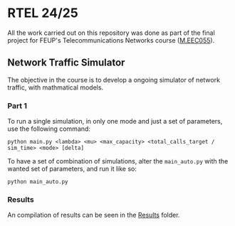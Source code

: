 # RTEL 24/25

All the work carried out on this repository was done as part of the final project for FEUP's Telecommunications Networks course ([M.EEC055]).

## Network Traffic Simulator

The objective in the course is to develop a ongoing simulator of network traffic, with mathmatical models.

### Part 1

To run a single simulation, in only one mode and just a set of parameters, use the following command:

```python main.py <lambda> <mu> <max_capacity> <total_calls_target / sim_time> <mode> [delta] ```

To have a set of combination of simulations, alter the `main_auto.py` with the wanted set of parameters, and run it like so:

``` python main_auto.py ```

### Results

An compilation of results can be seen in the [Results](https://github.com/Rodrialves/RTEL/tree/main/Results) folder.





[M.EEC055]: https://sigarra.up.pt/feup/en/ucurr_geral.ficha_uc_view?pv_ocorrencia_id=540621